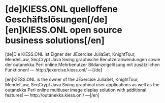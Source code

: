 # [de]KIESS.ONL quelloffene Geschäftslösungen[/de]</br>[en]KIESS.ONL open source business solutions[/en]
<p>
  [de]Die KIESS.ONL ist Eigner der JExercise JuliaSet, KnightTour, MendelLaw, SeqCrypt Java Swing graphische Benutzeranwendungen sowie der outanekka Perl online Mehrbenutzer Bildanzeigelösung mit zusätzlichen Funktionen! — http://jexercise.kiess.onl/ —[/de]
</p>
<p>
  [en]KIESS.ONL is the owner of the JExercise JuliaSet, KnightTour, MendelLaw, SeqCrypt Java Swing graphical user applications as well as the outanekka Perl online multiuser image display solution with additional features! — http://outanekka.kiess.onl/ —[/en]
</p>

